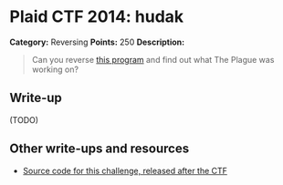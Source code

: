 # Plaid CTF 2014: hudak

**Category:** Reversing
**Points:** 250
**Description:**

> Can you reverse [this program](hudak-c3c6dd04f699cc01c0d4f547f2155ddf.tar.bz2) and find out what The Plague was working on?

## Write-up

(TODO)

## Other write-ups and resources

* [Source code for this challenge, released after the CTF](https://github.com/pwning/plaidctf2014/tree/master/reversing/hudak)
